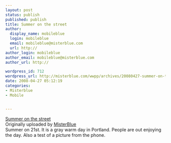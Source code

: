 ```yaml
---
layout: post
status: publish
published: publish
title: Summer on the street
author:
  display_name: mobileblue
  login: mobileblue
  email: mobileblue@misterblue.com
  url: http://
author_login: mobileblue
author_email: mobileblue@misterblue.com
author_url: http://

wordpress_id: 712
wordpress_url: http://misterblue.com/wwpp/archives/20080427-summer-on-the-street
date: 2008-04-27 05:12:19
categories:
- Misterblue
- Mobile


---
```

<div style="10px;">
 <a href="http://www.flickr.com/photos/misterblue/2446425127/" title="photo sharing"><img src="http://farm3.static.flickr.com/2200/2446425127_0c8b3023a7_m.jpg" alt="" style="solid 2px #000000;" /></a>
 <br />
 <span style="0px;">
  <a href="http://www.flickr.com/photos/misterblue/2446425127/">Summer on the street</a>
  <br />
  Originally uploaded by <a href="http://www.flickr.com/people/misterblue/">MisterBlue</a>
 </span>
</div>
Summer on 21st. It is a gray warm day in Portland. People are out enjoying the day. Also a test of a picture from the phone.
<br />
